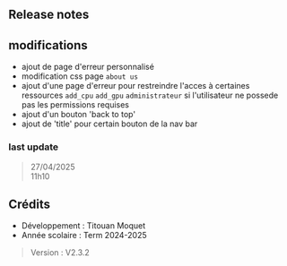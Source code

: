 
## Release notes

## modifications
- ajout de page d'erreur personnalisé 
- modification css page `about us`
- ajout d'une page d'erreur pour restreindre l'acces à certaines ressources `add_cpu` `add_gpu` `administrateur` si l'utilisateur ne possede pas les permissions requises 
- ajout d'un bouton 'back to top'
- ajout de 'title' pour certain bouton de la nav bar
  

### last update
>27/04/2025   
>11h10

## Crédits
- Développement : Titouan Moquet 
- Année scolaire : Term 2024-2025

> Version : V2.3.2
